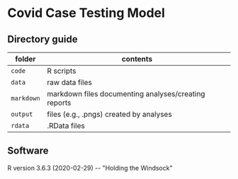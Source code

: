 # Covid Case Testing Model

## Directory guide

folder | contents
---|---------
`code` |  R scripts
`data` | raw data files
`markdown` | markdown files documenting analyses/creating reports
`output` |  files (e.g., .pngs) created by analyses
`rdata` | .RData files

## Software

R version 3.6.3 (2020-02-29) -- "Holding the Windsock"
